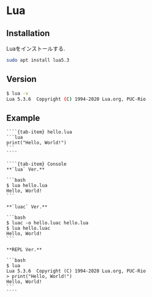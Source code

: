 # Lua

## Installation

Luaをインストールする.

```bash
sudo apt install lua5.3
```

## Version

```bash
$ lua -v
Lua 5.3.6  Copyright (C) 1994-2020 Lua.org, PUC-Rio
```

## Example

`````{tab-set}
````{tab-item} hello.lua
```lua
print("Hello, World!")
```
````

````{tab-item} Console
**`lua` Ver.**

```bash
$ lua hello.lua
Hello, World!
```

**`luac` Ver.**

```bash
$ luac -o hello.luac hello.lua
$ lua hello.luac
Hello, World!
```

**REPL Ver.**

```bash
$ lua
Lua 5.3.6  Copyright (C) 1994-2020 Lua.org, PUC-Rio
> print("Hello, World!")
Hello, World!
```
````
`````
